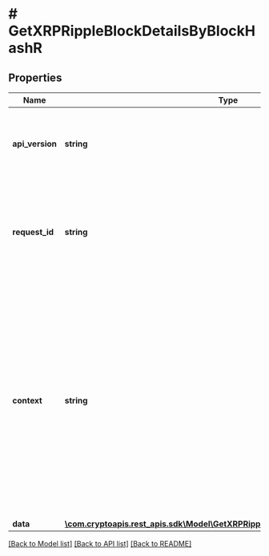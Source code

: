 # # GetXRPRippleBlockDetailsByBlockHashR

## Properties

Name | Type | Description | Notes
------------ | ------------- | ------------- | -------------
**api_version** | **string** | Specifies the version of the API that incorporates this endpoint. |
**request_id** | **string** | Defines the ID of the request. The &#x60;requestId&#x60; is generated by Crypto APIs and it&#39;s unique for every request. |
**context** | **string** | In batch situations the user can use the context to correlate responses with requests. This property is present regardless of whether the response was successful or returned as an error. &#x60;context&#x60; is specified by the user. | [optional]
**data** | [**\com.cryptoapis.rest_apis.sdk\Model\GetXRPRippleBlockDetailsByBlockHashRData**](GetXRPRippleBlockDetailsByBlockHashRData.md) |  |

[[Back to Model list]](../../README.md#models) [[Back to API list]](../../README.md#endpoints) [[Back to README]](../../README.md)
